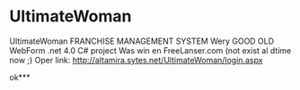 # UltimateWoman
UltimateWoman FRANCHISE MANAGEMENT SYSTEM
Wery GOOD OLD WebForm .net 4.0 C# project
Was win en FreeLanser.com (not exist al dtime now ;)
Oper link:
http://altamira.sytes.net/UltimateWoman/login.aspx

ok***


